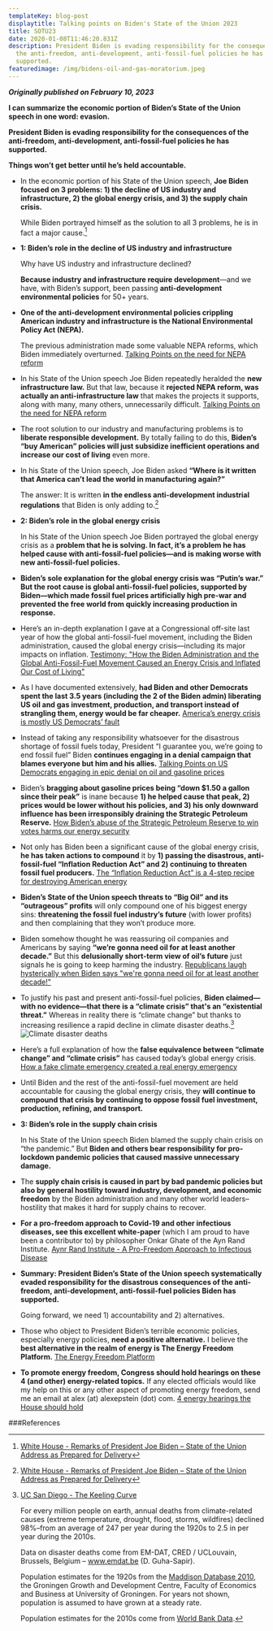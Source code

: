 ```yaml
---
templateKey: blog-post
displaytitle: Talking points on Biden's State of the Union 2023
title: SOTU23
date: 2020-01-08T11:46:20.831Z
description: President Biden is evading responsibility for the consequences of
  the anti-freedom, anti-development, anti-fossil-fuel policies he has
  supported.
featuredimage: /img/bidens-oil-and-gas-moratorium.jpeg
---
```

***Originally published on February 10, 2023***

**I can summarize the economic portion of Biden’s State of the Union speech in one word: evasion.**

**President Biden is evading responsibility for the consequences of the anti-freedom, anti-development, anti-fossil-fuel policies he has supported.**

**Things won’t get better until he’s held accountable.**

- In the economic portion of his State of the Union speech, **Joe Biden focused on 3 problems: 1) the decline of US industry and infrastructure, 2) the global energy crisis, and 3) the supply chain crisis.**

    While Biden portrayed himself as the solution to all 3 problems, he is in fact a major cause.[^1]

- **1: Biden’s role in the decline of US industry and infrastructure**

    Why have US industry and infrastructure declined?

    **Because industry and infrastructure require development**—and we have, with Biden’s support, been passing **anti-development environmental policies** for 50+ years.

- **One of the anti-development environmental policies crippling American industry and infrastructure is the National Environmental Policy Act (NEPA).**

    The previous administration made some valuable NEPA reforms, which Biden immediately overturned.
    [Talking Points on the need for NEPA reform](https://energytalkingpoints.com/nepa/)

- In his State of the Union speech Joe Biden repeatedly heralded the **new infrastructure law.** But that law, because it **rejected NEPA reform, was actually an anti-infrastructure law** that makes the projects it supports, along with many, many others, unnecessarily difficult.
    [Talking Points on the need for NEPA reform](https://energytalkingpoints.com/nepa/)

- The root solution to our industry and manufacturing problems is to **liberate responsible development.** By totally failing to do this, **Biden’s “buy American” policies will just subsidize inefficient operations and increase our cost of living** even more.

- In his State of the Union speech, Joe Biden asked **“Where is it written that America can’t lead the world in manufacturing again?”**

    The answer: It is written **in the endless anti-development industrial regulations** that Biden is only adding to.[^2]

- **2: Biden’s role in the global energy crisis**

    In his State of the Union speech Joe Biden portrayed the global energy crisis as a **problem that he is solving. In fact, it’s a problem he has helped cause with anti-fossil-fuel policies—and is making worse with new anti-fossil-fuel policies.**

- **Biden’s sole explanation for the global energy crisis was “Putin’s war.” But the root cause is global anti-fossil-fuel policies, supported by Biden—which made fossil fuel prices artificially high pre-war and prevented the free world from quickly increasing production in response.**

- Here’s an in-depth explanation I gave at a Congressional off-site last year of how the global anti-fossil-fuel movement, including the Biden administration, caused the global energy crisis—including its major impacts on inflation.
    [Testimony: "How the Biden Administration and the Global Anti-Fossil-Fuel Movement Caused an Energy Crisis and Inflated Our Cost of Living"](https://energytalkingpoints.com/energy-crisis-testimony/)

- As I have documented extensively, **had Biden and other Democrats spent the last 3.5 years (including the 2 of the Biden admin) liberating US oil and gas investment, production, and transport instead of strangling them, energy would be far cheaper.**
    [America’s energy crisis is mostly US Democrats’ fault](https://energytalkingpoints.com/dems/)

- Instead of taking any responsibility whatsoever for the disastrous shortage of fossil fuels today, President “I guarantee you, we’re going to end fossil fuel” Biden **continues engaging in a denial campaign that blames everyone but him and his allies.**
    [Talking Points on US Democrats engaging in epic denial on oil and gasoline prices](https://energytalkingpoints.com/democrat-denial/)

- Biden’s **bragging about gasoline prices being “down $1.50 a gallon since their peak”** is inane because **1) he helped cause that peak, 2) prices would be lower without his policies, and 3) his only downward influence has been irresponsibly draining the Strategic Petroleum Reserve.**
    [How Biden’s abuse of the Strategic Petroleum Reserve to win votes harms our energy security](https://energytalkingpoints.com/spr/)

- Not only has Biden been a significant cause of the global energy crisis, **he has taken actions to compound** it by **1) passing the disastrous, anti-fossil-fuel “Inflation Reduction Act” and 2) continuing to threaten fossil fuel producers.**
    [The “Inflation Reduction Act” is a 4-step recipe for destroying American energy](https://energytalkingpoints.com/ira-recipe/)

- **Biden’s State of the Union speech threats to “Big Oil” and its “outrageous” profits** will only compound one of his biggest energy sins: **threatening the fossil fuel industry’s future** (with lower profits) and then complaining that they won’t produce more.

- Biden somehow thought he was reassuring oil companies and Americans by saying **“we’re gonna need oil for at least another decade.”** But this **delusionally short-term view of oil’s future** just signals he is going to keep harming the industry.
    [Republicans laugh hysterically when Biden says "we're gonna need oil for at least another decade!"](https://twitter.com/townhallcom/status/1623150198196211712)

- To justify his past and present anti-fossil-fuel policies, **Biden claimed—with no evidence—that there is a “climate crisis” that's an “existential threat.”** Whereas in reality there is “climate change” but thanks to increasing resilience a rapid decline in climate disaster deaths.[^3]
    ![Climate disaster deaths](/img/art-03-more-fossil-fuel-use-plummeting-climate-related-disaster-deaths.png)

- Here’s a full explanation of how the **false equivalence between “climate change” and “climate crisis”** has caused today’s global energy crisis.
    [How a fake climate emergency created a real energy emergency](https://energytalkingpoints.com/fake-emergency/)

- Until Biden and the rest of the anti-fossil-fuel movement are held accountable for causing the global energy crisis, they **will continue to compound that crisis by continuing to oppose fossil fuel investment, production, refining, and transport.**

- **3: Biden’s role in the supply chain crisis**

    In his State of the Union speech Biden blamed the supply chain crisis on “the pandemic.” But **Biden and others bear responsibility for pro-lockdown pandemic policies that caused massive unnecessary damage.**

- The **supply chain crisis is caused in part by bad pandemic policies but also by general hostility toward industry, development, and economic freedom** by the Biden administration and many other world leaders–hostility that makes it hard for supply chains to recover.

- **For a pro-freedom approach to Covid-19 and other infectious diseases, see this excellent white-paper** (which I am proud to have been a contributor to) by philosopher Onkar Ghate of the Ayn Rand Institute.
    [Aynr Rand Institute - A Pro-Freedom Approach to Infectious Disease](https://newideal.aynrand.org/pandemic-response/)

- **Summary: President Biden’s State of the Union speech systematically evaded responsibility for the disastrous consequences of the anti-freedom, anti-development, anti-fossil-fuel policies Biden has supported.**

    Going forward, we need 1) accountability and 2) alternatives.

- Those who object to President Biden’s terrible economic policies, especially energy policies, **need a positive alternative.** I believe the **best alternative in the realm of energy is The Energy Freedom Platform.**
    [The Energy Freedom Platform](https://energytalkingpoints.com/efp/)

- **To promote energy freedom, Congress should hold hearings on these 4 (and other) energy-related topics.** If any elected officials would like my help on this or any other aspect of promoting energy freedom, send me an email at alex (at) alexepstein (dot) com.
    [4 energy hearings the House should hold](https://energytalkingpoints.com/hearings/)


###References

[^1]: [White House - Remarks of President Joe Biden – State of the Union Address as Prepared for Delivery](https://www.whitehouse.gov/briefing-room/speeches-remarks/2023/02/07/remarks-of-president-joe-biden-state-of-the-union-address-as-prepared-for-delivery/)

[^2]: [White House - Remarks of President Joe Biden – State of the Union Address as Prepared for Delivery](https://www.whitehouse.gov/briefing-room/speeches-remarks/2023/02/07/remarks-of-president-joe-biden-state-of-the-union-address-as-prepared-for-delivery/)

[^3]:
    [UC San Diego - The Keeling Curve](https://keelingcurve.ucsd.edu/)

    For every million people on earth, annual deaths from climate-related causes (extreme temperature, drought, flood, storms, wildfires) declined 98%–from an average of 247 per year during the 1920s to 2.5 in per year during the 2010s.

    Data on disaster deaths come from EM-DAT, CRED / UCLouvain, Brussels, Belgium – www.emdat.be (D. Guha-Sapir).

    Population estimates for the 1920s from the [Maddison Database 2010](https://www.rug.nl/ggdc/historicaldevelopment/maddison/releases/maddison-database-2010), the Groningen Growth and Development Centre, Faculty of Economics and Business at University of Groningen. For years not shown, population is assumed to have grown at a steady rate.

    Population estimates for the 2010s come from [World Bank Data](https://data.worldbank.org/indicator/SP.POP.TOTL).